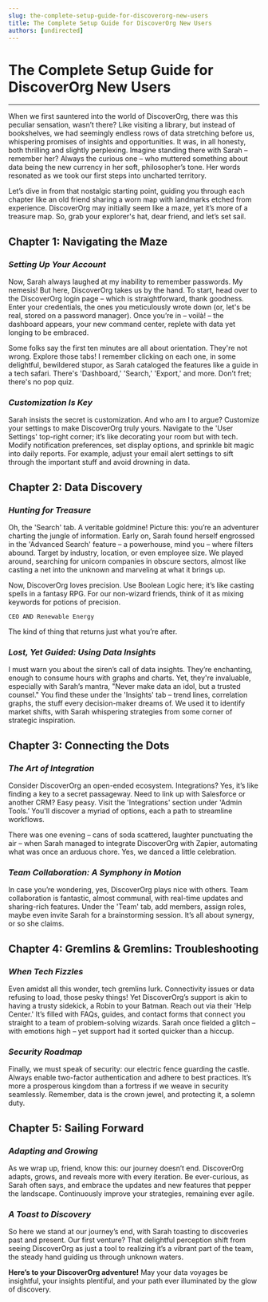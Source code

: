 ```yaml
---
slug: the-complete-setup-guide-for-discoverorg-new-users
title: The Complete Setup Guide for DiscoverOrg New Users
authors: [undirected]
---
```



# The Complete Setup Guide for DiscoverOrg New Users

---

When we first sauntered into the world of DiscoverOrg, there was this peculiar sensation, wasn’t there? Like visiting a library, but instead of bookshelves, we had seemingly endless rows of data stretching before us, whispering promises of insights and opportunities. It was, in all honesty, both thrilling and slightly perplexing. Imagine standing there with Sarah – remember her? Always the curious one – who muttered something about data being the new currency in her soft, philosopher’s tone. Her words resonated as we took our first steps into uncharted territory. 

Let’s dive in from that nostalgic starting point, guiding you through each chapter like an old friend sharing a worn map with landmarks etched from experience. DiscoverOrg may initially seem like a maze, yet it’s more of a treasure map. So, grab your explorer's hat, dear friend, and let’s set sail.

## Chapter 1: Navigating the Maze

### *Setting Up Your Account*

Now, Sarah always laughed at my inability to remember passwords. My nemesis! But here, DiscoverOrg takes us by the hand. To start, head over to the DiscoverOrg login page – which is straightforward, thank goodness. Enter your credentials, the ones you meticulously wrote down (or, let's be real, stored on a password manager). Once you’re in – voilà! – the dashboard appears, your new command center, replete with data yet longing to be embraced. 

Some folks say the first ten minutes are all about orientation. They're not wrong. Explore those tabs! I remember clicking on each one, in some delightful, bewildered stupor, as Sarah cataloged the features like a guide in a tech safari. There's 'Dashboard,' 'Search,' 'Export,' and more. Don’t fret; there's no pop quiz.

### *Customization Is Key*

Sarah insists the secret is customization. And who am I to argue? Customize your settings to make DiscoverOrg truly yours. Navigate to the 'User Settings' top-right corner; it’s like decorating your room but with tech. Modify notification preferences, set display options, and sprinkle bit magic into daily reports. For example, adjust your email alert settings to sift through the important stuff and avoid drowning in data. 

## Chapter 2: Data Discovery

### *Hunting for Treasure*

Oh, the 'Search' tab. A veritable goldmine! Picture this: you’re an adventurer charting the jungle of information. Early on, Sarah found herself engrossed in the 'Advanced Search' feature – a powerhouse, mind you – where filters abound. Target by industry, location, or even employee size. We played around, searching for unicorn companies in obscure sectors, almost like casting a net into the unknown and marveling at what it brings up.

Now, DiscoverOrg loves precision. Use Boolean Logic here; it’s like casting spells in a fantasy RPG. For our non-wizard friends, think of it as mixing keywords for potions of precision.

```plaintext
CEO AND Renewable Energy
```

The kind of thing that returns just what you’re after.

### *Lost, Yet Guided: Using Data Insights*

I must warn you about the siren’s call of data insights. They’re enchanting, enough to consume hours with graphs and charts. Yet, they're invaluable, especially with Sarah’s mantra, "Never make data an idol, but a trusted counsel." You find these under the 'Insights' tab – trend lines, correlation graphs, the stuff every decision-maker dreams of. We used it to identify market shifts, with Sarah whispering strategies from some corner of strategic inspiration.

## Chapter 3: Connecting the Dots

### *The Art of Integration*

Consider DiscoverOrg an open-ended ecosystem. Integrations? Yes, it’s like finding a key to a secret passageway. Need to link up with Salesforce or another CRM? Easy peasy. Visit the 'Integrations' section under 'Admin Tools.’ You'll discover a myriad of options, each a path to streamline workflows.

There was one evening – cans of soda scattered, laughter punctuating the air – when Sarah managed to integrate DiscoverOrg with Zapier, automating what was once an arduous chore. Yes, we danced a little celebration.

### *Team Collaboration: A Symphony in Motion*

In case you’re wondering, yes, DiscoverOrg plays nice with others. Team collaboration is fantastic, almost communal, with real-time updates and sharing-rich features. Under the 'Team' tab, add members, assign roles, maybe even invite Sarah for a brainstorming session. It’s all about synergy, or so she claims.

## Chapter 4: Gremlins & Gremlins: Troubleshooting

### *When Tech Fizzles*

Even amidst all this wonder, tech gremlins lurk. Connectivity issues or data refusing to load, those pesky things! Yet DiscoverOrg’s support is akin to having a trusty sidekick, a Robin to your Batman. Reach out via their 'Help Center.' It’s filled with FAQs, guides, and contact forms that connect you straight to a team of problem-solving wizards. Sarah once fielded a glitch – with emotions high – yet support had it sorted quicker than a hiccup.

### *Security Roadmap*

Finally, we must speak of security: our electric fence guarding the castle. Always enable two-factor authentication and adhere to best practices. It’s more a prosperous kingdom than a fortress if we weave in security seamlessly. Remember, data is the crown jewel, and protecting it, a solemn duty.

## Chapter 5: Sailing Forward

### *Adapting and Growing*

As we wrap up, friend, know this: our journey doesn’t end. DiscoverOrg adapts, grows, and reveals more with every iteration. Be ever-curious, as Sarah often says, and embrace the updates and new features that pepper the landscape. Continuously improve your strategies, remaining ever agile.

### *A Toast to Discovery*

So here we stand at our journey’s end, with Sarah toasting to discoveries past and present. Our first venture? That delightful perception shift from seeing DiscoverOrg as just a tool to realizing it’s a vibrant part of the team, the steady hand guiding us through unknown waters.

**Here’s to your DiscoverOrg adventure!** May your data voyages be insightful, your insights plentiful, and your path ever illuminated by the glow of discovery.